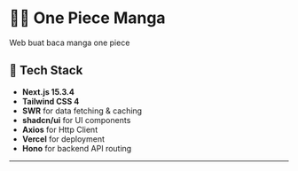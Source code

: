 # 🏴‍☠️ One Piece Manga

Web buat baca manga one piece


## 🧪 Tech Stack

- **Next.js 15.3.4**
- **Tailwind CSS 4**
- **SWR** for data fetching & caching
- **shadcn/ui** for UI components
- **Axios** for Http Client
- **Vercel** for deployment
- **Hono**  for backend API routing
---


